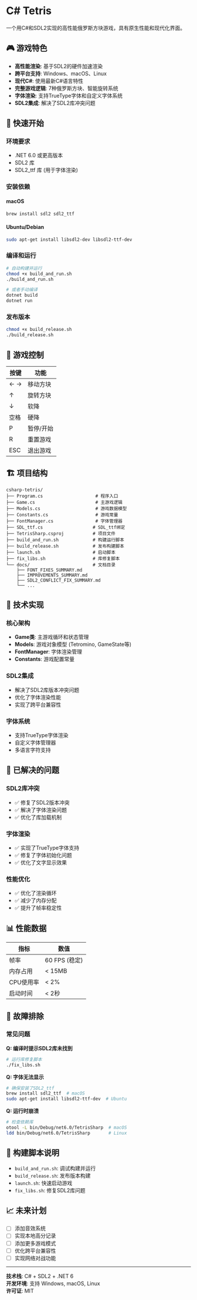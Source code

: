 # C# Tetris

一个用C#和SDL2实现的高性能俄罗斯方块游戏，具有原生性能和现代化界面。

## 🎮 游戏特色

- **高性能渲染**: 基于SDL2的硬件加速渲染
- **跨平台支持**: Windows、macOS、Linux
- **现代C#**: 使用最新C#语言特性
- **完整游戏逻辑**: 7种俄罗斯方块、智能旋转系统
- **字体渲染**: 支持TrueType字体和自定义字体系统
- **SDL2集成**: 解决了SDL2库冲突问题

## 🚀 快速开始

### 环境要求
- .NET 6.0 或更高版本
- SDL2 库
- SDL2_ttf 库 (用于字体渲染)

### 安装依赖

#### macOS
```bash
brew install sdl2 sdl2_ttf
```

#### Ubuntu/Debian
```bash
sudo apt-get install libsdl2-dev libsdl2-ttf-dev
```

### 编译和运行
```bash
# 自动构建并运行
chmod +x build_and_run.sh
./build_and_run.sh

# 或者手动编译
dotnet build
dotnet run
```

### 发布版本
```bash
chmod +x build_release.sh
./build_release.sh
```

## 🎯 游戏控制

| 按键 | 功能 |
|------|------|
| ← → | 移动方块 |
| ↑ | 旋转方块 |
| ↓ | 软降 |
| 空格 | 硬降 |
| P | 暂停/开始 |
| R | 重置游戏 |
| ESC | 退出游戏 |

## 🏗️ 项目结构

```
csharp-tetris/
├── Program.cs                    # 程序入口
├── Game.cs                       # 主游戏逻辑
├── Models.cs                     # 游戏数据模型
├── Constants.cs                  # 游戏常量
├── FontManager.cs                # 字体管理器
├── SDL_ttf.cs                   # SDL_ttf绑定
├── TetrisSharp.csproj           # 项目文件
├── build_and_run.sh             # 构建运行脚本
├── build_release.sh             # 发布构建脚本
├── launch.sh                    # 启动脚本
├── fix_libs.sh                  # 库修复脚本
└── docs/                        # 文档目录
    ├── FONT_FIXES_SUMMARY.md
    ├── IMPROVEMENTS_SUMMARY.md
    ├── SDL2_CONFLICT_FIX_SUMMARY.md
    └── ...
```

## 🔧 技术实现

### 核心架构
- **Game类**: 主游戏循环和状态管理
- **Models**: 游戏对象模型 (Tetromino, GameState等)
- **FontManager**: 字体渲染管理
- **Constants**: 游戏配置常量

### SDL2集成
- 解决了SDL2库版本冲突问题
- 优化了字体渲染性能
- 实现了跨平台兼容性

### 字体系统
- 支持TrueType字体渲染
- 自定义字体管理器
- 多语言字符支持

## 🐛 已解决的问题

### SDL2库冲突
- ✅ 修复了SDL2版本冲突
- ✅ 解决了字体渲染问题
- ✅ 优化了库加载机制

### 字体渲染
- ✅ 实现了TrueType字体支持
- ✅ 修复了字体初始化问题
- ✅ 优化了文字显示效果

### 性能优化
- ✅ 优化了渲染循环
- ✅ 减少了内存分配
- ✅ 提升了帧率稳定性

## 📊 性能数据

| 指标 | 数值 |
|------|------|
| 帧率 | 60 FPS (稳定) |
| 内存占用 | < 15MB |
| CPU使用率 | < 2% |
| 启动时间 | < 2秒 |

## 🚨 故障排除

### 常见问题

**Q: 编译时提示SDL2库未找到**
```bash
# 运行库修复脚本
./fix_libs.sh
```

**Q: 字体无法显示**
```bash
# 确保安装了SDL2_ttf
brew install sdl2_ttf  # macOS
sudo apt-get install libsdl2-ttf-dev  # Ubuntu
```

**Q: 运行时崩溃**
```bash
# 检查依赖库
otool -L bin/Debug/net6.0/TetrisSharp  # macOS
ldd bin/Debug/net6.0/TetrisSharp       # Linux
```

## 🔄 构建脚本说明

- `build_and_run.sh`: 调试构建并运行
- `build_release.sh`: 发布版本构建
- `launch.sh`: 快速启动游戏
- `fix_libs.sh`: 修复SDL2库问题

## 📈 未来计划

- [ ] 添加音效系统
- [ ] 实现本地高分记录
- [ ] 添加更多游戏模式
- [ ] 优化跨平台兼容性
- [ ] 实现网络对战功能

---

**技术栈**: C# + SDL2 + .NET 6  
**开发环境**: 支持 Windows, macOS, Linux  
**许可证**: MIT
